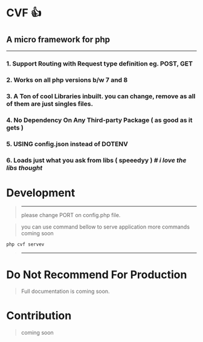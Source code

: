 # CVF :+1:

## A micro framework for php 

---

### 1. Support Routing with Request type definition eg. POST, GET
### 2. Works on all php versions b/w 7 and 8
### 3. A Ton of cool Libraries inbuilt. you can change, remove as all of them are just singles files.
### 4. No Dependency On Any Third-party Package ( as good as it gets )
### 5. USING config.json instead of DOTENV
### 6. Loads just what you ask from libs ( **speeedyy** ) *# i love the libs thought*

# Development
> ___
> please change PORT on config.php file.

> you can use command bellow to serve application more commands coming soon

```bash
php cvf servev
```
> ___
# Do Not Recommend For Production

> Full documentation is coming soon.

# Contribution
> coming soon